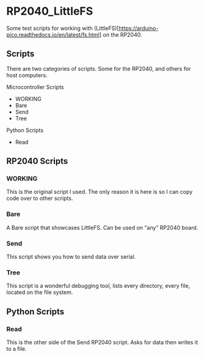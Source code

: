 # RP2040_LittleFS
 Some test scripts for working with (LittleFS)[https://arduino-pico.readthedocs.io/en/latest/fs.html] on the RP2040.

## Scripts

There are two categories of scripts. Some for the RP2040, and others for host computers. 

Microcontroller Scripts
- WORKING
- Bare
- Send
- Tree

Python Scripts
- Read

## RP2040 Scripts

### WORKING 
This is the original script I used. The only reason it is here is so I can copy code over to other scripts.

### Bare
A Bare script that showcases LittleFS. Can be used on "any" RP2040 board.

### Send
This script shows you how to send data over serial.

### Tree
This script is a wonderful debugging tool, lists every directory, every file, located on the file system. 


## Python Scripts

### Read
This is the other side of the Send RP2040 script. Asks for data then writes it to a file.

